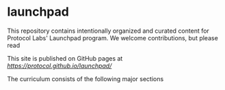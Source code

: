 # launchpad
This repository contains intentionally organized and curated content for Protocol Labs' Launchpad program.
We welcome contributions, but please read

This site is published on GitHub pages at *https://protocol.github.io/launchpad/*

The curriculum consists of the following major sections
